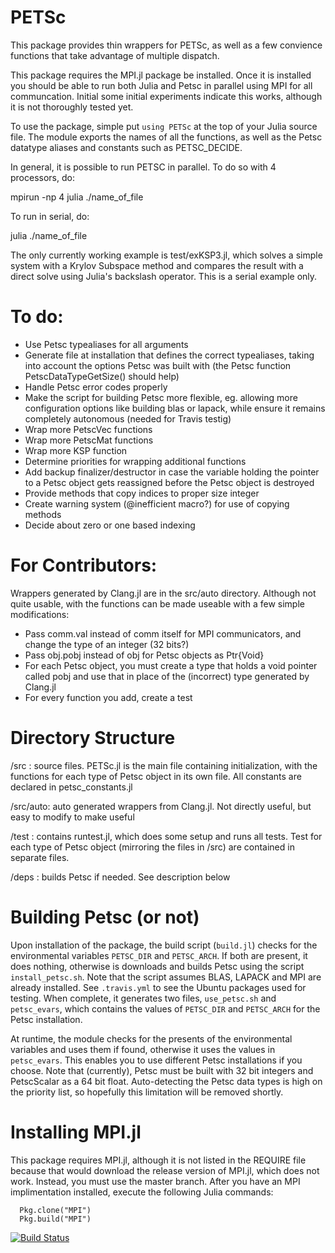 # PETSc
This package provides thin wrappers for PETSc, as well as a few convience functions that take advantage of multiple dispatch.

This package requires the MPI.jl package be installed.  Once it is installed you should be able to run both Julia and Petsc in parallel using MPI for all communcation.  Initial some initial experiments indicate this works, although it is not thoroughly tested yet.

To use the package, simple put `using PETSc` at the top of your Julia source file.  The module exports the names of all the functions, as well as the Petsc datatype aliases and constants such as PETSC_DECIDE.

In general, it is possible to run PETSC in parallel. To do so with 4 processors, do:

mpirun -np 4 julia ./name_of_file

To run in serial, do:

julia ./name_of_file

The only currently working example is  test/exKSP3.jl, which solves a simple system with a Krylov Subspace method and compares the result with a direct solve using Julia's backslash operator.  This is a serial example only.



# To do:
  * Use Petsc typealiases for all arguments
  * Generate file at installation that defines the correct typealiases, taking into account the options Petsc was built with (the Petsc function PetscDataTypeGetSize()  should help)
  * Handle Petsc error codes properly
  * Make the script for building Petsc more flexible, eg. allowing more configuration options like building blas or lapack, while ensure it remains completely autonomous (needed for Travis testig)
  * Wrap more PetscVec functions
  * Wrap more PetscMat functions
  * Wrap more KSP function
  * Determine priorities for wrapping additional functions
  * Add backup finalizer/destructor in case the variable holding the pointer to a Petsc object gets reassigned before the Petsc object is destroyed
  * Provide methods that copy indices to proper size integer
  * Create warning system (@inefficient macro?) for use of copying methods
  * Decide about zero or one based indexing


# For Contributors:
  Wrappers generated by Clang.jl are in the src/auto directory.  Although not quite usable, with the functions can be made useable with a few simple modifications:
  * Pass comm.val instead of comm itself for MPI communicators, and change the type of an integer (32 bits?)
  * Pass obj.pobj instead of obj for Petsc objects as Ptr{Void}
  * For each Petsc object, you must create a type that holds a void pointer called pobj and use that in place of the (incorrect) type generated by Clang.jl
  * For every function you add, create a test

# Directory Structure
  /src : source files.  PETSc.jl is the main file containing initialization, with the functions for each type of Petsc object in its own file.  All constants are declared in petsc_constants.jl

  /src/auto: auto generated wrappers from Clang.jl.  Not directly useful, but easy to modify to make useful

  /test : contains runtest.jl, which does some setup and runs all tests.  Test for each type of Petsc object (mirroring the files in /src) are contained in separate files.

  /deps : builds Petsc if needed.  See description below


# Building Petsc (or not)
Upon installation of the package, the build script (`build.jl`) checks for the environmental variables `PETSC_DIR` and `PETSC_ARCH`.  If both are present, it does nothing, otherwise is downloads and builds Petsc using the script `install_petsc.sh`.  Note that the script assumes BLAS, LAPACK and MPI are already installed.  See `.travis.yml` to see the Ubuntu packages used for testing.  When complete, it generates two files, `use_petsc.sh` and `petsc_evars`, which contains the values of `PETSC_DIR` and `PETSC_ARCH` for the Petsc installation.

  At runtime, the module checks for the presents of the environmental variables and uses them if found, otherwise it uses the values in `petsc_evars`.  This enables you to use different Petsc installations if you choose.  Note that (currently), Petsc must be built with 32 bit integers and PetscScalar as a 64 bit float.  Auto-detecting the Petsc data types is high on the priority list, so hopefully this limitation will be removed shortly.


# Installing MPI.jl
This package requires MPI.jl, although it is not listed in the REQUIRE file because that would download the release version of MPI.jl, which does not work.  Instead, you must use the master branch.  After you have an MPI implimentation installed, execute the following Julia commands:
```
  Pkg.clone("MPI")
  Pkg.build("MPI")
```

[![Build Status](https://travis-ci.org/JaredCrean2/PETSc.jl.svg?branch=master)](https://travis-ci.org/JaredCrean2/PETSc.jl)
